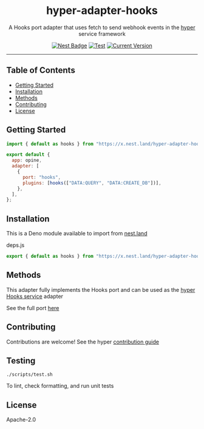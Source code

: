 <h1 align="center">hyper-adapter-hooks</h1>
<p align="center">A Hooks port adapter that uses fetch to send webhook events in the <a href="https://hyper.io/">hyper</a>  service framework</p>
</p>
<p align="center">
  <a href="https://nest.land/package/hyper-adapter-hooks"><img src="https://nest.land/badge.svg" alt="Nest Badge" /></a>
  <a href="https://github.com/hyper63/hyper-adapter-hooks/actions/workflows/test.yml"><img src="https://github.com/hyper63/hyper-adapter-hooks/actions/workflows/test.yml/badge.svg" alt="Test" /></a>
  <a href="https://github.com/hyper63/hyper-adapter-hooks/tags/"><img src="https://img.shields.io/github/tag/hyper63/hyper-adapter-hooks" alt="Current Version" /></a>
</p>

---

## Table of Contents

- [Getting Started](#getting-started)
- [Installation](#installation)
- [Methods](#methods)
- [Contributing](#contributing)
- [License](#license)

## Getting Started

```js
import { default as hooks } from "https://x.nest.land/hyper-adapter-hooks@1.0.5/mod.js";

export default {
  app: opine,
  adapter: [
    {
      port: "hooks",
      plugins: [hooks(["DATA:QUERY", "DATA:CREATE_DB"])],
    },
  ],
};
```

## Installation

This is a Deno module available to import from
[nest.land](https://nest.land/package/hyper-adapter-hooks)

deps.js

```js
export { default as hooks } from "https://x.nest.land/hyper-adapter-hooks@1.0.5/mod.js";
```

## Methods

This adapter fully implements the Hooks port and can be used as the
[hyper Hooks service](https://docs.hyper.io/hooks-api) adapter

See the full port [here](https://nest.land/package/hyper-port-hooks)

## Contributing

Contributions are welcome! See the hyper
[contribution guide](https://docs.hyper.io/contributing-to-hyper)

## Testing

```
./scripts/test.sh
```

To lint, check formatting, and run unit tests

## License

Apache-2.0
